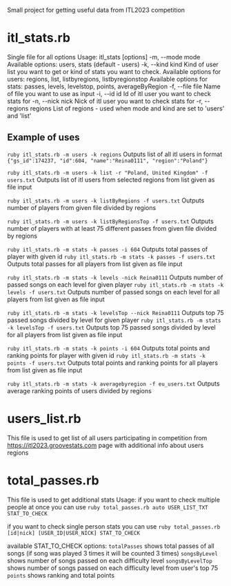 Small project for getting useful data from ITL2023 competition

# itl_stats.rb
Single file for all options
Usage: itl_stats [options]
    -m, --mode mode                  Available options: users, stats (default - users)
    -k, --kind kind                  Kind of user list you want to get or kind of stats you want to check. 
                                     Available options for users: regions, list, listbyregions, listbyregionstop
                                     Available options for stats: passes, levels, levelstop, points, averageByRegion
    -f, --file file                  Name of file you want to use as input
    -i, --id id                      Id of itl user you want to check stats for
    -n, --nick nick                  Nick of itl user you want to check stats for
    -r, --regions regions            List of regions - used when mode and kind are set to 'users' and 'list'

## Example of uses
`ruby itl_stats.rb -m users -k regions`
Outputs list of all itl users in format `{"gs_id":174237, "id":604, "name":"Reina0111", "region":"Poland"}`

`ruby itl_stats.rb -m users -k list -r "Poland, United Kingdom" -f users.txt`
Outputs list of itl users from selected regions from list given as file input

`ruby itl_stats.rb -m users -k listByRegions -f users.txt`
Outputs number of players from given file divided by regions

`ruby itl_stats.rb -m users -k listByRegionsTop -f users.txt`
Outputs number of players with at least 75 different passes from given file divided by regions

`ruby itl_stats.rb -m stats -k passes -i 604`
Outputs total passes of player with given id
`ruby itl_stats.rb -m stats -k passes -f users.txt`
Outputs total passes for all players from list given as file input

`ruby itl_stats.rb -m stats -k levels -nick Reina0111`
Outputs number of passed songs on each level for given player
`ruby itl_stats.rb -m stats -k levels -f users.txt`
Outputs number of passed songs on each level for all players from list given as file input

`ruby itl_stats.rb -m stats -k levelsTop --nick Reina0111`
Outputs top 75 passed songs divided by level for given player
`ruby itl_stats.rb -m stats -k levelsTop -f users.txt`
Outputs top 75 passed songs divided by level for all players from list given as file input

`ruby itl_stats.rb -m stats -k points -i 604`
Outputs total points and ranking points for player with given id
`ruby itl_stats.rb -m stats -k points -f users.txt`
Outputs total points and ranking points for all players from list given as file input

`ruby itl_stats.rb -m stats -k averagebyregion -f eu_users.txt`
Outputs average ranking points of users divided by regions

# users_list.rb
This file is used to get list of all users participating in competition from https://itl2023.groovestats.com page with additional info about users regions

# total_passes.rb
This file is used to get additional stats
Usage:
if you want to check multiple people at once you can use
`ruby total_passes.rb auto USER_LIST_TXT STAT_TO_CHECK`

if you want to check single person stats you can use
`ruby total_passes.rb [id|nick] [USER_ID|USER_NICK] STAT_TO_CHECK`

available STAT_TO_CHECK options:
`totalPasses` shows total passes of all songs (if song was played 3 times it will be counted 3 times)
`songsByLevel` shows number of songs passed on each difficulty level
`songsByLevelTop` shows number of songs passed on each difficulty level from user's top 75
`points` shows ranking and total points
